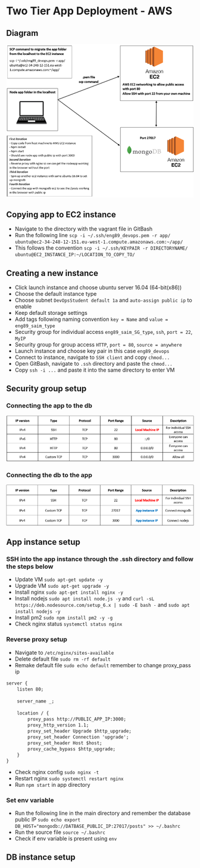 # Two Tier App Deployment - AWS

## Diagram
![img.png](img.png)

## Copying app to EC2 instance
- Navigate to the directory with the vagrant file in GitBash
- Run the following line `scp -i ~/.ssh/eng89_devops.pem -r app/ ubuntu@ec2-34-248-12-151.eu-west-1.compute.amazonaws.com:~/app/`
- This follows the convention `scp -i ~/.ssh/KEYPAIR -r DIRECTORYNAME/ ubuntu@EC2_INSTANCE_IP:~/LOCATION_TO_COPY_TO/`

## Creating a new instance
- Click launch instance and choose ubuntu server 16.04 (64-bit(x86))
- Choose the default instance type
- Choose subnet `DevOpsStudent default 1a` and `auto-assign public ip` to enable
- Keep default storage settings
- Add tags following naming convention `key = Name` and `value = eng89_saim_type`
- Security group for individual access `eng89_saim_SG_type`, `ssh`, `port = 22`, `MyIP` 
- Security group for group access `HTTP`, `port = 80`, `source = anywhere`
- Launch instance and choose key pair in this case `eng89_devops`
- Connect to instance, navigate to `SSH client` and copy `chmod...`
- Open GitBash, navigate to `.ssh` directory and paste the `chmod...`
- Copy `ssh -i ...` and paste it into the same directory to enter VM 

## Security group setup
### Connecting the app to the db
![img_1.png](img_1.png)
### Connecting the db to the app
![img_2.png](img_2.png)
## App instance setup
### SSH into the app instance through the .ssh directory and follow the steps below
- Update VM `sudo apt-get update -y`
- Upgrade VM `sudo apt-get upgrade -y`
- Install nginx `sudo apt-get install nginx -y`
- Install nodejs `sudo apt install node.js -y` and `curl -sL https://deb.nodesource.com/setup_6.x | sudo -E bash -` and `sudo apt install nodejs -y`
- Install pm2 `sudo npm install pm2 -y -g`
- Check nginx status `systemctl status nginx`
### Reverse proxy setup
- Navigate to `/etc/nginx/sites-available`
- Delete default file `sudo rm -rf default`
- Remake default file `sudo echo default` remember to change proxy_pass ip
```
server {
    listen 80;

    server_name _;

    location / {
        proxy_pass http://PUBLIC_APP_IP:3000;
        proxy_http_version 1.1;
        proxy_set_header Upgrade $http_upgrade;
        proxy_set_header Connection 'upgrade';
        proxy_set_header Host $host;
        proxy_cache_bypass $http_upgrade;
    }
}
```
- Check nginx config `sudo nginx -t`
- Restart nginx `sudo systemctl restart nginx`
- Run `npm start` in app directory
### Set env variable
- Run the following line in the main directory and remember the database public IP `sudo echo export DB_HOST="mongodb://DATBASE_PUBLIC_IP:27017/posts" >> ~/.bashrc`
- Run the source file `source ~/.bashrc`
- Check if env variable is present using `env`
## DB instance setup


